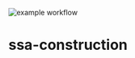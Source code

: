 ![example workflow](https://github.com/epanteleev/ssa-construction/actions/workflows/gradle.yml/badge.svg)
# ssa-construction
